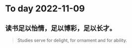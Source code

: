 
# To day 2022-11-09


## 读书足以怡情，足以博彩，足以长才。
> Studies serve for delight, for ornament and for ability.

    